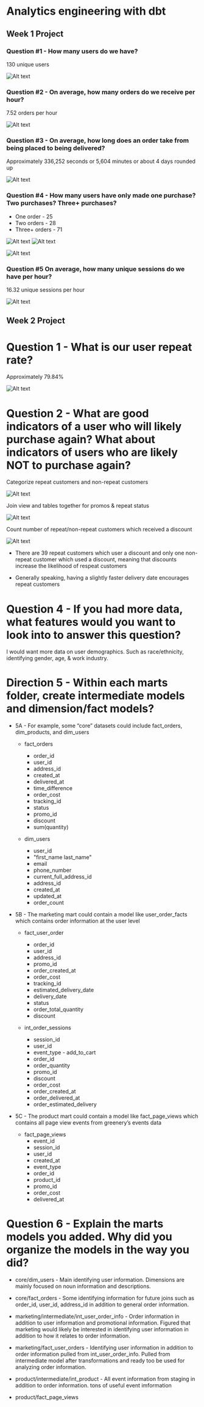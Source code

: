 # Analytics engineering with dbt

## Week 1 Project 

### Question #1 - How many users do we have?
130 unique users

![Alt text](/images/Screenshot_1.png)

### Question #2 - On average, how many orders do we receive per hour? 
7.52 orders per hour 

![Alt text](/images/Screenshot_2.png)

### Question #3 - On average, how long does an order take from being placed to being delivered?
Approximately 336,252 seconds or 5,604 minutes or about 4 days rounded up

![Alt text](/images/Screenshot_3.png)


### Question #4 - How many users have only made one purchase? Two purchases? Three+ purchases?
- One order - 25 
- Two orders - 28
- Three+ orders - 71 

![Alt text](/images/Screenshot_7.png) 
![Alt text](/images/Screenshot_8.png)

![Alt text](/images/Screenshot_9.png) 

### Question #5 On average, how many unique sessions do we have per hour?
16.32 unique sessions per hour 

![Alt text](/images/Screenshot_10.png) 

## Week 2 Project 

# Question 1 - What is our user repeat rate?
Approximately 79.84%

![Alt text](/images/Week2_Q1.png) 

# Question 2 - What are good indicators of a user who will likely purchase again? What about indicators of users who are likely NOT to purchase again?

Categorize repeat customers and non-repeat customers

![Alt text](/images/view_repeat_customer.png) 

Join view and tables together for promos & repeat status

![Alt text](/images/discount_repeat_customer.png)

Count number of repeat/non-repeat customers which received a discount

![Alt text](/images/count_repeat_customer_by_discount.png)

- There are 39 repeat customers which user a discount and only one non-repeat customer which used a discount, meaning that discounts increase the likelihood of respeat customers

- Generally speaking, having a slightly faster delivery date encourages repeat customers


# Question 4 - If you had more data, what features would you want to look into to answer this question?
I would want more data on user demographics. Such as race/ethnicity, identifying gender, age, & work industry. 


# Direction 5 - Within each marts folder, create intermediate models and dimension/fact models?
- 5A - For example, some “core” datasets could include fact_orders, dim_products, and dim_users
    - fact_orders
        - order_id
        - user_id
        - address_id
        - created_at
        - delivered_at
        - time_difference
        - order_cost
        - tracking_id
        - status
        - promo_id
        - discount
        - sum(quantity)

    - dim_users
        - user_id
        - "first_name last_name"
        - email
        - phone_number
        - current_full_address_id
        - address_id
        - created_at
        - updated_at
        - order_count

- 5B - The marketing mart could contain a model like user_order_facts which contains order information at the user level

    - fact_user_order
        - order_id
        - user_id
        - address_id
        - promo_id
        - order_created_at
        - order_cost
        - tracking_id
        - estimated_delivery_date
        - delivery_date
        - status
        - order_total_quantity
        - discount

    - int_order_sessions
        - session_id
        - user_id
        - event_type - add_to_cart
        - order_id
        - order_quantity
        - promo_id
        - discount
        - order_cost
        - order_created_at
        - order_delivered_at
        - order_estimated_delivery

- 5C - The product mart could contain a model like fact_page_views which contains all page view events from greenery’s events data

    - fact_page_views
        - event_id
        - session_id
        - user_id
        - created_at
        - event_type
        - order_id
        - product_id
        - promo_id
        - order_cost
        - delivered_at


# Question 6 - Explain the marts models you added. Why did you organize the models in the way you did?
 - core/dim_users -  Main identifying user information. Dimensions are mainly focused on noun information and descriptions.
 - core/fact_orders - Some identifying information for future joins such as order_id, user_id, address_id in addition to general order information. 

 - marketing/intermediate/int_user_order_info - Order information in addition to user information and promotional information. Figured that marketing would likely be interested in identifying user information in addition to how it relates to order information.  
 - marketing/fact_user_orders - Identifying user information in addition to order information pulled from int_user_order_info. Pulled from intermediate model after transformations and ready too be used for analyzing order information. 

 - product/intermediate/int_product - All event information from staging in addition to order information. tons of useful event imformation 
 - product/fact_page_views



